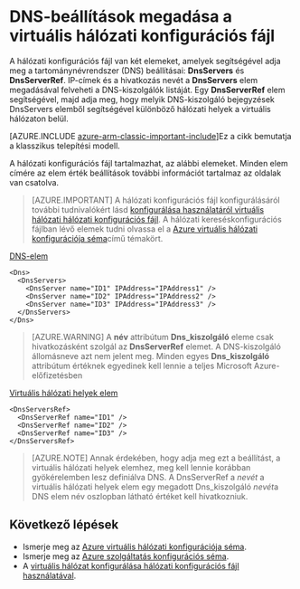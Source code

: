 <properties 
   pageTitle="DNS-beállítások megadása a virtuális hálózati konfigurációs fájl |} Microsoft Azure"
   description="A klasszikus telepítési modell virtuális hálózati konfigurációs fájl használatával virtuális hálózati DNS-kiszolgáló beállításainak módosítása"
   services="virtual-network"
   documentationCenter="na"
   authors="jimdial"
   manager="carmonm"
   editor="tysonn" 
   tags="azure-service-management" />
<tags 
   ms.service="virtual-network"
   ms.devlang="na"
   ms.topic="article"
   ms.tgt_pltfrm="na"
   ms.workload="infrastructure-services"
   ms.date="02/23/2016"
   ms.author="jdial" /> 


# <a name="specifying-dns-settings-in-a-virtual-network-configuration-file"></a>DNS-beállítások megadása a virtuális hálózati konfigurációs fájl

A hálózati konfigurációs fájl van két elemeket, amelyek segítségével adja meg a tartománynévrendszer (DNS) beállításai: **DnsServers** és **DnsServerRef**. IP-címek és a hivatkozás nevét a **DnsServers** elem megadásával felveheti a DNS-kiszolgálók listáját. Egy **DnsServerRef** elem segítségével, majd adja meg, hogy melyik DNS-kiszolgáló bejegyzések DnsServers elemből segítségével különböző hálózati helyek a virtuális hálózaton belül.

[AZURE.INCLUDE [azure-arm-classic-important-include](../../includes/azure-arm-classic-important-include.md)]Ez a cikk bemutatja a klasszikus telepítési modell.

A hálózati konfigurációs fájl tartalmazhat, az alábbi elemeket. Minden elem címére az elem érték beállítások további információt tartalmaz az oldalak van csatolva.

>[AZURE.IMPORTANT] A hálózati konfigurációs fájl konfigurálásáról további tudnivalókért lásd [konfigurálása használatáról virtuális hálózati hálózati konfigurációs fájl](virtual-networks-using-network-configuration-file.md). A hálózati kereséskonfigurációs fájlban lévő elemek tudni olvassa el a [Azure virtuális hálózati konfigurációja séma](https://msdn.microsoft.com/library/azure/jj157100.aspx)című témakört.

[DNS-elem](http://go.microsoft.com/fwlink/?LinkId=248093)

    <Dns>
      <DnsServers>
        <DnsServer name="ID1" IPAddress="IPAddress1" />
        <DnsServer name="ID2" IPAddress="IPAddress2" />
        <DnsServer name="ID3" IPAddress="IPAddress3" />
      </DnsServers>
    </Dns>

>[AZURE.WARNING] A **név** attribútum **Dns_kiszolgáló** eleme csak hivatkozásként szolgál az **DnsServerRef** elemet. A DNS-kiszolgáló állomásneve azt nem jelent meg. Minden egyes **Dns_kiszolgáló** attribútum értéknek egyedinek kell lennie a teljes Microsoft Azure-előfizetésben

[Virtuális hálózati helyek elem](http://go.microsoft.com/fwlink/?LinkId=248093)

    <DnsServersRef>
      <DnsServerRef name="ID1" />
      <DnsServerRef name="ID2" />
      <DnsServerRef name="ID3" />
    </DnsServersRef>

>[AZURE.NOTE] Annak érdekében, hogy adja meg ezt a beállítást, a virtuális hálózati helyek elemhez, meg kell lennie korábban gyökérelemben lesz definiálva DNS. A DnsServerRef a *nevét* a virtuális hálózati helyek elem egy megadott Dns_kiszolgáló *nevét*a DNS elem név oszlopban látható értéket kell hivatkozniuk.

## <a name="next-steps"></a>Következő lépések

- Ismerje meg az [Azure virtuális hálózati konfigurációja séma](http://go.microsoft.com/fwlink/?LinkId=248093).
- Ismerje meg az [Azure szolgáltatás konfigurációs séma](https://msdn.microsoft.com/library/windowsazure/ee758710).
- A [virtuális hálózat konfigurálása hálózati konfigurációs fájl használatával](virtual-networks-using-network-configuration-file.md).
